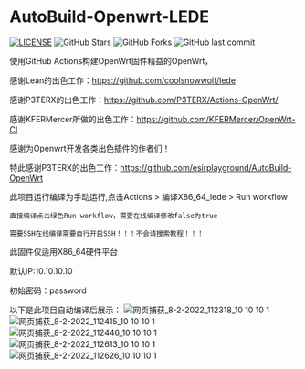 # AutoBuild-Openwrt-LEDE

[![LICENSE](https://img.shields.io/github/license/mashape/apistatus.svg?style=flat&logo=github&label=LICENSE)](https://github.com/lunseil/AutoBuild-LEDE/blob/main/LICENSE)
![GitHub Stars](https://img.shields.io/github/stars/lunseil/AutoBuild-LEDE.svg?style=flat&logo=appveyor&label=Stars&logo=github)
![GitHub Forks](https://img.shields.io/github/forks/lunseil/AutoBuild-LEDE.svg?style=flat&logo=appveyor&label=Forks&logo=github)
![GitHub last commit](https://img.shields.io/github/last-commit/lunseil/AutoBuild-LEDE?label=Latest%20Commit&logo=github)

使用GitHub Actions构建OpenWrt固件精益的OpenWrt，

感谢Lean的出色工作：https://github.com/coolsnowwolf/lede

感谢P3TERX的出色工作：https://github.com/P3TERX/Actions-OpenWrt/

感谢KFERMercer所做的出色工作：https://github.com/KFERMercer/OpenWrt-CI

感谢为Openwrt开发各类出色插件的作者们！

特此感谢P3TERX的出色工作：https://github.com/esirplayground/AutoBuild-OpenWrt

此项目运行编译为手动运行,点击Actions > 编译X86_64_lede > Run workflow 
 
    直接编译点击绿色Run workflow，需要在线编译修改false为true
    
    需要SSH在线编译需要自行开启SSH！！！不会请搜索教程！！！
    
此固件仅适用X86_64硬件平台

默认IP:10.10.10.10

初始密码：password

以下是此项目自动编译后展示：
![网页捕获_8-2-2022_112318_10 10 10 1](https://user-images.githubusercontent.com/19170650/152912488-38b54e1c-15d5-47b1-a4a3-0eab2c5b0a16.jpeg)
![网页捕获_8-2-2022_112415_10 10 10 1](https://user-images.githubusercontent.com/19170650/152912502-79a4a92c-907b-4a61-ae97-46cf5517ed76.jpeg)
![网页捕获_8-2-2022_112446_10 10 10 1](https://user-images.githubusercontent.com/19170650/152912508-888ea7a1-0bb6-4482-8d97-6d03b441d777.jpeg)
![网页捕获_8-2-2022_112613_10 10 10 1](https://user-images.githubusercontent.com/19170650/152912513-09e60bf4-4255-492a-8f6d-11a9e4052e95.jpeg)
![网页捕获_8-2-2022_112626_10 10 10 1](https://user-images.githubusercontent.com/19170650/152912522-b9c63a49-bb11-43c6-b973-5217b02b5f70.jpeg)

